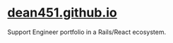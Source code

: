 # [dean451.github.io](https://dean451.github.io/)
Support Engineer portfolio in a Rails/React ecosystem.
